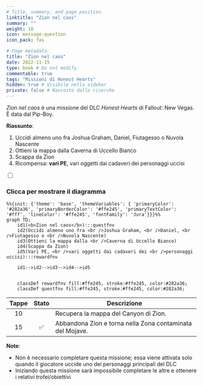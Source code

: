 ```yaml
---
# Title, summary, and page position.
linktitle: "Zion nel caos"
summary: ""
weight: 10
icon: message-question
icon_pack: fas

# Page metadata.
title: "Zion nel caos"
date: 2022-11-15
type: book # Do not modify.
commentable: true
tags: "Missioni di Honest Hearts"
hidden: true # Visibile nella sidebar
private: false # Nascosto dalle ricerche
---
```


<div class="fnv">


*Zion nel caos* è una missione del DLC *Honest Hearts* di Fallout: New Vegas. È data dal Pip-Boy.

**Riassunto**:
1. Uccidi almeno uno fra Joshua Graham, Daniel, Fiutagesso o Nuvola Nascente
2. Ottieni la mappa dalla Caverna di Uccello Bianco
3. Scappa da Zion
4. Ricompensa: **vari PE**, vari oggetti dai cadaveri dei personaggi uccisi

<section class="chart-collapse">
<input type="checkbox" name="collapse2" id="handle2">
<h3 class="handle">
<label for="handle2">Clicca per mostrare il diagramma</label>
</h3>
<div class="content">

```mermaid
%%{init: {'theme': 'base', 'themeVariables': { 'primaryColor': '#282a36', 'primaryBorderColor': '#ffe245', 'primaryTextColor': '#fff', 'lineColor': '#ffe245', 'fontFamily': 'Jura'}}}%%
graph TD;
    id1(<b>Zion nel caos</b>):::questfnv
    id2(Uccidi almeno uno fra <br />Joshua Graham, <br />Daniel, <br />Fiutagesso o <br />Nuvola Nascente)
    id3(Ottieni la mappa dalla <br />Caverna di Uccello Bianco)
    id4(Scappa da Zion)
    id5(Vari PE, <br />vari oggetti dai cadaveri dei <br />personaggi uccisi):::rewardfnv

    id1-->id2-->id3-->id4-->id5
    
    
    classDef rewardfnv fill:#ffe245, stroke:#ffe245, color:#282a36;
    classDef questfnv fill:#ffe245, stroke:#ffe245, color:#282a36;
```

</div>
</section>

| Tappe |       Stato        | Descrizione |
|:-----:|:------------------:| ----------- |
|                           10                          |            | Recupera la mappa del Canyon di Zion.                                                                                                                                       |
|                           15                          | :white_check_mark: | Abbandona Zion e torna nella Zona contaminata del Mojave.                                                                                                                   |




**Note**:
- Non è necessario completare questa missione; essa viene attivata solo quando il giocatore uccide uno dei personaggi principali del DLC
- Iniziando questa missione sarà impossibile completare le altre e ottenere i relativi trofei/obiettivi


</div>


